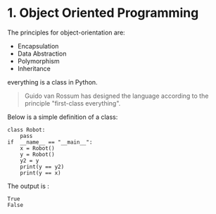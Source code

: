 # 1. Object Oriented Programming

The principles for object-orientation are:
- Encapsulation
- Data Abstraction
- Polymorphism
- Inheritance

everything is a class in Python.
>Guido van Rossum has designed the language
>according to the principle "first-class everything".

Below is a simple definition of a class:
    
    class Robot:
        pass
    if  __name__ == "__main__":
        x = Robot()
        y = Robot()
        y2 = y
        print(y == y2)
        print(y == x)

The output is :

```
True
False
```